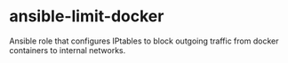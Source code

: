 # ansible-limit-docker
Ansible role that configures IPtables to block outgoing traffic from docker containers to internal networks.
